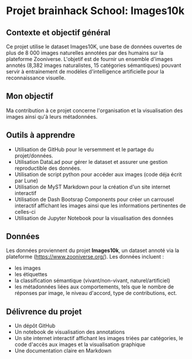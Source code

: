 # Projet brainhack School: Images10k

## Contexte et objectif général
Ce projet utilise le dataset Images10K, une base de données ouvertes de plus de 8 000 images naturelles annotées par des humains sur la plateforme Zooniverse. L'objetif est de fournir un ensemble d'images annotés (8,382 images naturalistes, 15 catégories sémantiques) pouvant servir à entrainement de modèles d'intelligence artificielle  pour la reconnaissance visuelle.

## Mon objectif
Ma contribution à ce projet concerne l'organisation et la visualisation des images ainsi qu'à leurs métadonnées.


## Outils à apprendre
- Utilisation de GitHub pour le versemment et le partage du projet/données.
- Utilisation DataLad pour gérer le dataset et assurer une gestion reproductible des 
  données.
- Utilisation de script python  pour accéder aux images (code déja écrit par Lune)
-  Utilisation de MyST Markdown pour la création d'un site internet interactif 
- Utilisation de Dash Bootsrap Components pour créer un carrousel interactif affichant les images ainsi que 
  les informations pertinentes de celles-ci
- Utilisation de Jupyter Notebook pour la visualisation des données
  

##  Données
Les données proviennent du projet **Images10k**, un dataset annoté  via la plateforme (https://www.zooniverse.org/). Les données incluent :
- les images
- les étiquettes 
- la classification sémantique (vivant/non-vivant, naturel/artificiel)
- les métadonnées liées aux comportements, tels que le nombre de réponses par image, 
  le niveau d'accord, type de contributions, ect. 


##  Délivrence du projet 
- Un dépôt GitHub 
- Un notebook de visualisation des annotations
- Un site internet interactif affichant les images triées par catégories, le code d'accès 
  aux images et la visualisation graphique
- Une documentation claire en Markdown



